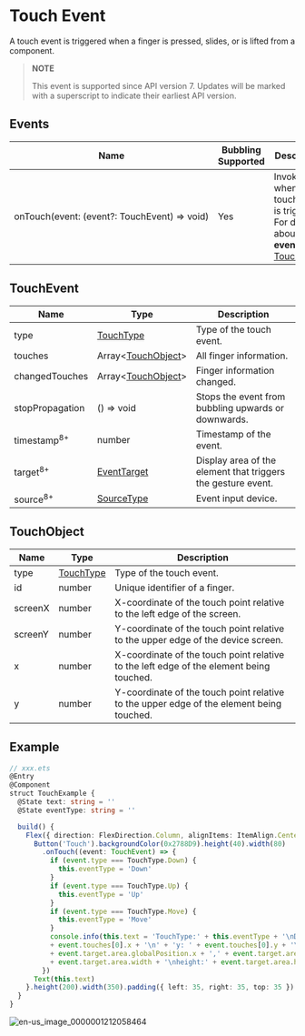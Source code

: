# Touch Event

A touch event is triggered when a finger is pressed, slides, or is lifted from a component.

> **NOTE**
>
> This event is supported since API version 7. Updates will be marked with a superscript to indicate their earliest API version.


## Events

| Name                                      | Bubbling Supported| Description                                    |
| ---------------------------------------- | ---- | ---------------------------------------- |
| onTouch(event:&nbsp;(event?:&nbsp;TouchEvent)&nbsp;=&gt;&nbsp;void) | Yes   | Invoked when a touch action is triggered. For details about **event**, see [TouchEvent](#touchevent).|


## TouchEvent

| Name               | Type                                      | Description          |
| ------------------- | ---------------------------------------- | ------------ |
| type                | [TouchType](ts-appendix-enums.md#touchtype)      | Type of the touch event.    |
| touches             | Array&lt;[TouchObject](#touchobject)&gt; | All finger information.     |
| changedTouches      | Array&lt;[TouchObject](#touchobject)&gt; | Finger information changed.|
| stopPropagation      | () => void | Stops the event from bubbling upwards or downwards.|
| timestamp<sup>8+</sup> | number | Timestamp of the event.|
| target<sup>8+</sup> | [EventTarget](ts-universal-events-click.md) | Display area of the element that triggers the gesture event.|
| source<sup>8+</sup> | [SourceType](ts-gesture-settings.md) | Event input device.|


## TouchObject

| Name   | Type                         | Description                 |
| ------- | --------------------------- | ------------------- |
| type    | [TouchType](ts-appendix-enums.md#touchtype) | Type of the touch event.           |
| id      | number                      | Unique identifier of a finger.           |
| screenX | number                      | X-coordinate of the touch point relative to the left edge of the screen. |
| screenY | number                      | Y-coordinate of the touch point relative to the upper edge of the device screen. |
| x       | number                      | X-coordinate of the touch point relative to the left edge of the element being touched.|
| y       | number                      | Y-coordinate of the touch point relative to the upper edge of the element being touched.|

## Example

```ts
// xxx.ets
@Entry
@Component
struct TouchExample {
  @State text: string = ''
  @State eventType: string = ''

  build() {
    Flex({ direction: FlexDirection.Column, alignItems: ItemAlign.Center, justifyContent: FlexAlign.SpaceBetween }) {
      Button('Touch').backgroundColor(0x2788D9).height(40).width(80)
        .onTouch((event: TouchEvent) => {
          if (event.type === TouchType.Down) {
            this.eventType = 'Down'
          }
          if (event.type === TouchType.Up) {
            this.eventType = 'Up'
          }
          if (event.type === TouchType.Move) {
            this.eventType = 'Move'
          }
          console.info(this.text = 'TouchType:' + this.eventType + '\nDistance between touch point and touch element:\nx: '
          + event.touches[0].x + '\n' + 'y: ' + event.touches[0].y + '\ncomponent globalPos:('
          + event.target.area.globalPosition.x + ',' + event.target.area.globalPosition.y + ')\nwidth:'
          + event.target.area.width + '\nheight:' + event.target.area.height)
        })
      Text(this.text)
    }.height(200).width(350).padding({ left: 35, right: 35, top: 35 })
  }
}
```

![en-us_image_0000001212058464](figures/en-us_image_0000001212058464.gif)
